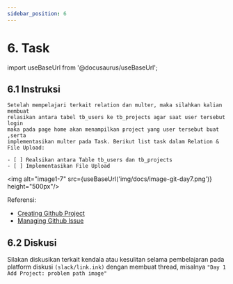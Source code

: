 ```yaml
---
sidebar_position: 6
---
```


# 6. Task

import useBaseUrl from '@docusaurus/useBaseUrl';

## 6.1 Instruksi

```
Setelah mempelajari terkait relation dan multer, maka silahkan kalian membuat
relasikan antara tabel tb_users ke tb_projects agar saat user tersebut login
maka pada page home akan menampilkan project yang user tersebut buat ,serta
implementasikan multer pada Task. Berikut list task dalam Relation & File Upload:

- [ ] Realsikan antara Table tb_users dan tb_projects
- [ ] Implementasikan File Upload
```

<img alt="image1-7" src={useBaseUrl('img/docs/image-git-day7.png')} height="500px"/>

Referensi:

- [Creating Github Project](https://dumbways-ebook.netlify.app/getting-started/project-management/membuat-project-managament)
- [Managing Github Issue](https://dumbways-ebook.netlify.app/getting-started/project-management/issue-dan-status-project)

## 6.2 Diskusi

Silakan diskusikan terkait kendala atau kesulitan selama pembelajaran pada platform diskusi `(slack/link.ink)` dengan membuat thread, misalnya `"Day 1 Add Project: problem path image"`
